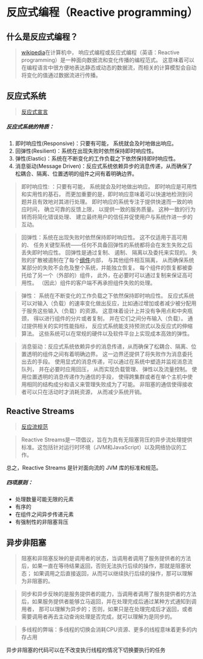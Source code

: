 # 反应式编程（Reactive programming）

## 什么是反应式编程？

> [wikipedia](https://zh.wikipedia.org/wiki/%E5%93%8D%E5%BA%94%E5%BC%8F%E7%BC%96%E7%A8%8B)在计算机中，
> 响应式编程或反应式编程（英语：Reactive programming）是一种面向数据流和变化传播的编程范式。
> 这意味着可以在编程语言中很方便地表达静态或动态的数据流，而相关的计算模型会自动将变化的值通过数据流进行传播。

## 反应式系统

> [反应式宣言](https://www.reactivemanifesto.org/zh-CN)

##### 反应式系统的特质：

1. 即时响应性(Responsive)：只要有可能， 系统就会及时地做出响应。
2. 回弹性(Resilient)：系统在出现失败时依然保持即时响应性。
3. 弹性(Elastic)：系统在不断变化的工作负载之下依然保持即时响应性。
4. 消息驱动(Message Driven)：反应式系统依赖异步的消息传递，从而确保了松耦合、隔离、位置透明的组件之间有着明确边界。

> 即时响应性: ：只要有可能， 系统就会及时地做出响应。 即时响应是可用性和实用性的基石， 而更加重要的是，即时响应意味着可以快速地检测到问题并且有效地对其进行处理。 即时响应的系统专注于提供快速而一致的响应时间， 确立可靠的反馈上限， 以提供一致的服务质量。 这种一致的行为转而将简化错误处理、 建立最终用户的信任并促使用户与系统作进一步的互动。

> 回弹性：系统在出现失败时依然保持即时响应性。 这不仅适用于高可用的、 任务关键型系统——任何不具备回弹性的系统都将会在发生失败之后丢失即时响应性。 回弹性是通过复制、 遏制、 隔离以及委托来实现的。 失败的扩散被遏制在了每个[组件](/glossary.zh-cn.md#组件)内部， 与其他组件相互隔离， 从而确保系统某部分的失败不会危及整个系统，并能独立恢复。 每个组件的恢复都被委托给了另一个（外部的）组件， 此外，在必要时可以通过复制来保证高可用性。 （因此）组件的客户端不再承担组件失败的处理。

> 弹性： 系统在不断变化的工作负载之下依然保持即时响应性。 反应式系统可以对输入（负载）的速率变化做出反应，比如通过增加或者减少被分配用于服务这些输入（负载）的资源。 这意味着设计上并没有争用点和中央瓶颈， 得以进行组件的分片或者复制， 并在它们之间分布输入（负载）。 通过提供相关的实时性能指标， 反应式系统能支持预测式以及反应式的伸缩算法。 这些系统可以在常规的硬件以及软件平台上实现成本高效的弹性。

> 消息驱动：反应式系统依赖异步的消息传递，从而确保了松耦合、隔离、位置透明的组件之间有着明确边界。 这一边界还提供了将失败作为消息委托出去的手段。 使用显式的消息传递，可以通过在系统中塑造并监视消息流队列， 并在必要时应用回压， 从而实现负载管理、 弹性以及流量控制。 使用位置透明的消息传递作为通信的手段， 使得跨集群或者在单个主机中使用相同的结构成分和语义来管理失败成为了可能。 非阻塞的通信使得接收者可以只在活动时才消耗资源， 从而减少系统开销。

## Reactive Streams

> [反应流规范](https://www.reactive-streams.org/)

> Reactive Streams是一项倡议，旨在为具有无阻塞背压的异步流处理提供标准。这包括针对运行时环境（JVM和JavaScript）以及网络协议的工作。

总之，Reactive Streams 是针对面向流的 JVM 库的标准和规范。

##### 四项原则：

- 处理数量可能无限的元素
- 有序的
- 在组件之间异步传递元素
- 有强制性的非阻塞背压

## 异步非阻塞

> 阻塞和非阻塞反映的是调用者的状态，当调用者调用了服务提供者的方法后，如果一直在等待结果返回，否则无法执行后续的操作，那就是阻塞状态；
> 如果调用之后直接返回，从而可以继续执行后续的操作，那可以理解为非阻塞的。

> 同步和异步反映的是服务提供者的能力，当调用者调用了服务提供者的方法后，如果服务提供者能够立马返回，并在处理完成后通过某种方式通知到调用者，
> 那可以理解为异步的；否则，如果只是在处理完成后才返回，或者需要调用者再去主动查询处理是否完成，就可以理解为是同步的。

> 多线程的弊端：多线程的切换会消耗CPU资源、更多的线程意味着更多的内存占用

异步非阻塞的代码可以在不改变执行线程的情况下切换要执行的任务